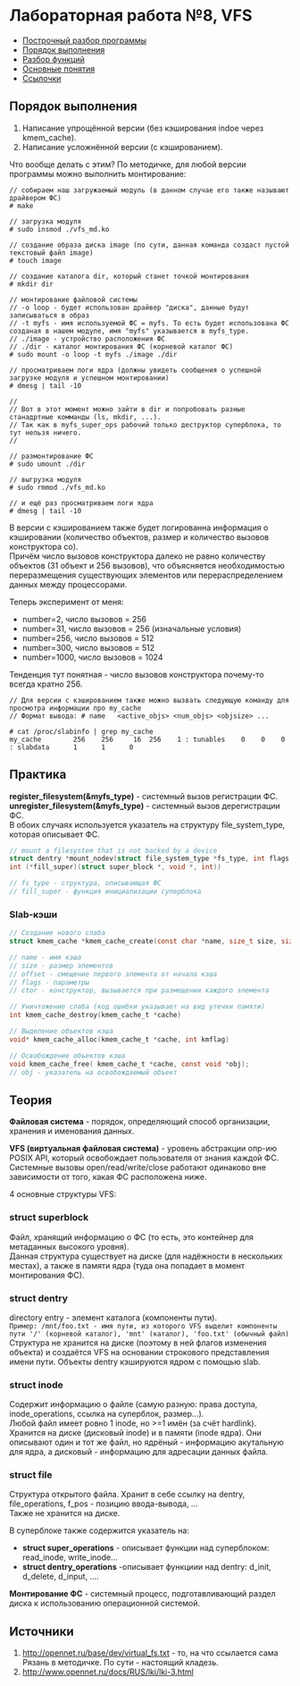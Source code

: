 # Лабораторная работа №8, VFS

* [Построчный разбор программы](additional/comment.c)
* [Порядок выполнения](#порядок-выполнения)
* [Разбор функций](#практика)
* [Основные понятия](#теория)
* [Ссылочки](#источники)

## Порядок выполнения

1. Написание упрощённой версии (без кэширования indoe через kmem_cache).
2. Написание усложнённой версии (с кэшированием).

Что вообще делать с этим?
По методичке, для любой версии программы можно выполнить монтирование:

```console
// собираем наш загружаемый модуль (в данном случае его также называют драйвером ФС)
# make

// загрузка модуля
# sudo insmod ./vfs_md.ko 

// создание образа диска image (по сути, данная команда создаст пустой текстовый файл image)
# touch image

// создание каталога dir, который станет точкой монтирования
# mkdir dir

// монтирование файловой системы
// -o loop - будет использован драйвер "диска", данные будут записываться в образ
// -t myfs - имя используемой ФС = myfs. То есть будет использована ФС созданая в нашем модуле, имя "myfs" указывается в myfs_type.
// ./image - устройство расположения ФС
// ./dir - каталог монтирования ФС (корневой каталог ФС)  
# sudo mount -o loop -t myfs ./image ./dir

// просматриваем логи ядра (должны увидеть сообщения о успешной загрузке модуля и успешном монтировании)
# dmesg | tail -10

//
// Вот в этот момент можно зайти в dir и попробовать разные станадртные комманды (ls, mkdir, ...).
// Так как в myfs_super_ops рабочий только деструктор суперблока, то тут нельзя ничего.
//

// размонтирование ФС
# sudo umount ./dir

// выгрузка модуля
# sudo rmmod ./vfs_md.ko 

// и ещё раз просматриваем логи ядра
# dmesg | tail -10

```

В версии с кэшированием также будет логированна информация о кэшировании (количество объектов, размер и количество вызовов конструктора co).  
Причём число вызовов конструктора далеко не равно количеству объектов (31 объект и 256 вызовов), что объясняется необходимостью переразмещения существующих элементов или перераспределением данных между процессорами.  

Теперь эксперимент от меня:

* number=2, число вызовов = 256
* number=31, число вызовов = 256 (изначальные условия)
* number=256, число вызовов = 512
* number=300, число вызовов = 512
* number=1000, число вызовов = 1024

Тенденция тут понятная - число вызовов конструктора почему-то всегда кратно 256.

``` console
// Для версии с кэшированием также можно вызвать следующую команду для просмотра информации про my_cache
// Формат вывода: # name   <active_objs> <num_objs> <objsize> ... 

# cat /proc/slabinfo | grep my_cache
my_cache        256    256     16  256    1 : tunables    0    0    0 : slabdata      1      1      0

```

## Практика

**register_filesystem(&myfs_type)** - системный вызов регистрации ФС.  
**unregister_filesystem(&myfs_type)** - системный вызов дерегистрации ФС.  
В обоих случаях используется указатель на структуру file_system_type, которая описывает ФС.

``` C
// mount a filesystem that is not backed by a device
struct dentry *mount_nodev(struct file_system_type *fs_type, int flags, void *data, 
int (*fill_super)(struct super_block *, void *, int))

// fs_type - структура, описывающая ФС
// fill_super - функция инициализации суперблока
```

### Slab-кэши

``` C
// Создание нового слаба
struct kmem_cache *kmem_cache_create(const char *name, size_t size, size_t offset, unsigned long flags, void (*ctor)(void*));  

// name - имя кэша
// size - размер элементов
// offset - смещение первого элемента от начала кэша
// flags - параметры
// ctor - конструктор, вызывается при размещении каждого элемента

// Уничтожение слаба (код ошибки указывает на вид утечки памяти)
int kmem_cache_destroy(kmem_cache_t *cache)

// Выделение объектов кэша
void* kmem_cache_alloc(kmem_cache_t *cache, int kmflag)

// Освобождение объектов кэша
void kmem_cache_free( kmem_cache_t *cache, const void *obj);
// obj - указатель на освобождаемый объект

```

## Теория

**Файловая система** - порядок, определяющий способ организации, хранения и именования данных.  

**VFS (виртуальная файловая система)** - уровень абстракции опр-ию POSIX API, который освобождает пользователя от знания каждой ФС.  
Системные вызовы open/read/write/close работают одинаково вне зависимости от того, какая ФС расположена ниже.

4 основные структуры VFS:

### **struct superblock**

Файл, хранящий информацию о ФС (то есть, это контейнер для метаданных высокого уровня).  
Данная структура существует на диске (для надёжности в нескольких местах), а также в памяти ядра (туда она попадает в момент монтирования ФС).  

### **struct dentry**

directory entry - элемент каталога (компоненты пути).  
`Пример: /mnt/foo.txt - имя пути, из которого VFS выделит компоненты пути '/' (корневой каталог), 'mnt' (каталог), 'foo.txt' (обычный файл)`  
Структура не хранится на диске (поэтому в ней флагов изменения объекта) и создаётся VFS на основании строкового представления имени пути. Объекты dentry кэшируются ядром с помощью slab.

### **struct inode**

Содержит информацию о файле (самую разную: права доступа, inode_operations, ссылка на суперблок, размер...).  
Любой файл имеет ровно 1 inode, но >=1 имён (за счёт hardlink).
Хранится на диске (дисковый inode) и в памяти (inode ядра). Они описывают один и тот же файл, но ядрёный - информацию акутальную для ядра, а дисковый - информацию для адресации данных файла.

### **struct file**

Структура открытого файла. Хранит в себе ссылку на dentry, file_operations, f_pos - позицию ввода-вывода, ...  
Также не хранится на диске.

В суперблоке также содержится указатель на:

* **struct super_operations** - описывает функции над суперблоком: read_inode, write_inode...
* **struct dentry_operations** -описывает функциии над dentry: d_init, d_delete, d_input, ....

**Монтирование ФС** -  системный процесс, подготавливающий раздел диска к использованию операционной системой.

## Источники

1. <http://opennet.ru/base/dev/virtual_fs.txt> - то, на что ссылается сама Рязань в методичке. По сути - настоящий кладезь.
2. <http://www.opennet.ru/docs/RUS/lki/lki-3.html>
